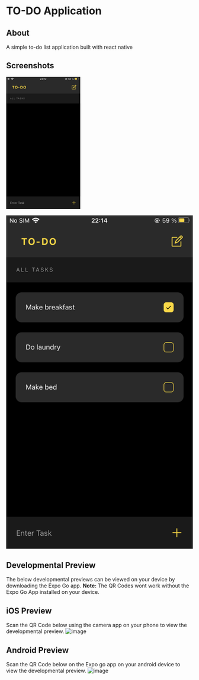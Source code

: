 ﻿# TO-DO Application
 ## About
 A simple to-do list application built with react native
 
 ## Screenshots
 <p align = "center", style="width:200px;"><img src = "Screenshots/todo1.PNG"/></p>
 <p align = "center"><img src = "Screenshots/todo2.PNG"/></p>
 
 ## Developmental Preview
 The below developmental previews can be viewed on your device by downloading the Expo Go app. <strong>Note: </strong> The QR Codes wont work without the Expo Go App installed on your device.
 
 ## iOS Preview
 Scan the QR Code below using the camera app on your phone to view the developmental preview.
![image](https://github.com/Gblnn/todo-app-react_native/assets/122973682/3b433c98-28f6-4b69-a1d4-18126028b6a8)

 ## Android Preview
 Scan the QR Code below on the Expo go app on your android device to view the developmental preview.
![image](https://github.com/Gblnn/todo-app-react_native/assets/122973682/8e47a340-a40c-470a-813d-66ccb342c770)




